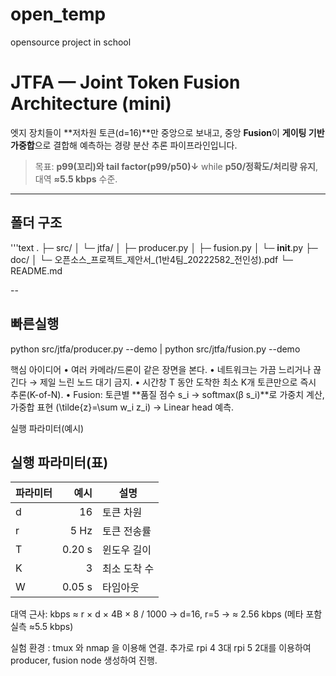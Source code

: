 # open_temp
opensource project in school


# JTFA — Joint Token Fusion Architecture (mini)
엣지 장치들이 **저차원 토큰(d=16)**만 중앙으로 보내고, 중앙 **Fusion**이 **게이팅 기반 가중합**으로 결합해 예측하는 경량 분산 추론 파이프라인입니다.

> 목표: **p99(꼬리)와 tail factor(p99/p50)↓** while **p50/정확도/처리량 유지**, 대역 **≈5.5 kbps** 수준.

---

## 폴더 구조
'''text
.
├─ src/
│  └─ jtfa/
│     ├─ producer.py
│     ├─ fusion.py
│     └─ __init__.py
├─ doc/
│  └─ 오픈소스_프로젝트_제안서_(1반4팀_20222582_전인성).pdf
└─ README.md

--

## 빠른실행 
python src/jtfa/producer.py --demo | python src/jtfa/fusion.py --demo


핵심 아이디어
	•	여러 카메라/드론이 같은 장면을 본다.
	•	네트워크는 가끔 느리거나 끊긴다 → 제일 느린 노드 대기 금지.
	•	시간창 T 동안 도착한 최소 K개 토큰만으로 즉시 추론(K-of-N).
	•	Fusion: 토큰별 **품질 점수 s_i → softmax(β s_i)**로 가중치 계산, 가중합 표현 (\tilde{z}=\sum w_i z_i) → Linear head 예측.

실행 파라미터(예시)

## 실행 파라미터(표)
| 파라미터 | 예시 | 설명 |
|---|---:|---|
| d | 16 | 토큰 차원 |
| r | 5 Hz | 토큰 전송률 |
| T | 0.20 s | 윈도우 길이 |
| K | 3 | 최소 도착 수 |
| W | 0.05 s | 타임아웃 |

대역 근사: kbps ≈ r × d × 4B × 8 / 1000 → d=16, r=5 → ≈ 2.56 kbps (메타 포함 실측 ≈5.5 kbps)

실험 환경 : tmux 와 nmap 을 이용해 연결. 추가로 rpi 4 3대 rpi 5 2대를 이용하여 producer, fusion node 생성하여 진행.
